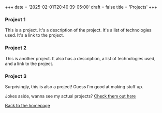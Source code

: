 +++
date = '2025-02-01T20:40:39-05:00'
draft = false
title = 'Projects'
+++

### Project 1

This is a project. It's a description of the project. It's a list of technologies used. It's a link to the project.

### Project 2

This is another project. It also has a description, a list of technologies used, and a link to the project.

### Project 3

Surprisingly, this is also a project! Guess I'm good at making stuff up.

Jokes aside, wanna see my actual projects? [Check them out here](https://muharram.dev/#/projects)

[Back to the homepage](/)
